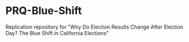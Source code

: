 # PRQ-Blue-Shift
Replication repository for "Why Do Election Results Change After Election Day? The Blue Shift in California Elections"
